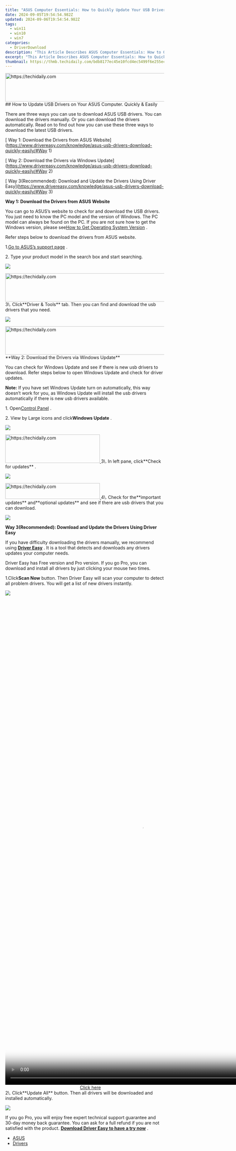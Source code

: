 ```yaml
---
title: "ASUS Computer Essentials: How to Quickly Update Your USB Drivers"
date: 2024-09-05T19:54:54.982Z
updated: 2024-09-06T19:54:54.982Z
tags:
  - win11
  - win10
  - win7
categories:
  - DriverDownload
description: "This Article Describes ASUS Computer Essentials: How to Quickly Update Your USB Drivers"
excerpt: "This Article Describes ASUS Computer Essentials: How to Quickly Update Your USB Drivers"
thumbnail: https://thmb.techidaily.com/bdb8177ec45e10fcd4ec5499f6e255ec00146feb57465bd8edaf95619ca00bc2.jpg
---
```


<!-- affiliate ads begin -->
<a href="https://appsumo.8odi.net/c/5597632/2123727/7443" target="_top" id="2123727">
  <img src="//a.impactradius-go.com/display-ad/7443-2123727" border="0" alt="https://techidaily.com" width="728" height="90"/>
</a>
<img height="0" width="0" src="https://appsumo.8odi.net/i/5597632/2123727/7443" style="position:absolute;visibility:hidden;" border="0" />
<!-- affiliate ads end -->
## How to Update USB Drivers on Your ASUS Computer. Quickly & Easily

There are three ways you can use to download ASUS USB drivers. You can download the drivers manually. Or you can download the drivers automatically. Read on to find out how you can use these three ways to download the latest USB drivers.

[ Way 1: Download the Drivers from ASUS Website](<https://www.drivereasy.com/knowledge/asus-usb-drivers-download-quickly-easily/#Way> 1)

[ Way 2: Download the Drivers via Windows Update](<https://www.drivereasy.com/knowledge/asus-usb-drivers-download-quickly-easily/#Way> 2)

[ Way 3(Recommended): Download and Update the Drivers Using Driver Easy](<https://www.drivereasy.com/knowledge/asus-usb-drivers-download-quickly-easily/#Way> 3)

   **Way 1: Download the Drivers from ASUS Website**

 You can go to ASUS’s website to check for and download the USB drivers. You just need to know the PC model and the version of Windows. The PC model can always be found on the PC. If you are not sure how to get the Windows version, please see[How to Get Operating System Version](https://tools.techidaily.com/drivereasy/download/) .

Refer steps below to download the drivers from ASUS website.

 1.[Go to ASUS’s support page](https://www.asus.com/us/support/) .

2\. Type your product model in the search box and start searching.

![](https://images.drivereasy.com/wp-content/uploads/2017/05/img_590a92d60556a.png)

<!-- affiliate ads begin -->
<a href="https://ephamedtechinc.pxf.io/c/5597632/2120865/26400?prodsku=mercury" target="_top" id="2120865">
  <img src="//a.impactradius-go.com/display-ad/26400-2120865" border="0" alt="https://techidaily.com" width="728" height="90"/>
</a>
<img height="0" width="0" src="https://ephamedtechinc.pxf.io/i/5597632/2120865/26400?prodsku=mercury" style="position:absolute;visibility:hidden;" border="0" />
<!-- affiliate ads end -->
 3\. Click**Driver & Tools** tab. Then you can find and download the usb drivers that you need.

![](https://images.drivereasy.com/wp-content/uploads/2017/05/img_590a93000e14e.png)

<!-- affiliate ads begin -->
<a href="https://appsumo.8odi.net/c/5597632/2130873/7443" target="_top" id="2130873">
  <img src="//a.impactradius-go.com/display-ad/7443-2130873" border="0" alt="https://techidaily.com" width="600" height="90"/>
</a>
<img height="0" width="0" src="https://appsumo.8odi.net/i/5597632/2130873/7443" style="position:absolute;visibility:hidden;" border="0" />
<!-- affiliate ads end -->
   **Way 2: Download the Drivers via Windows Update**

 You can check for Windows Update and see if there is new usb drivers to download. Refer steps below to open Windows Update and check for driver updates.

**Note:** If you have set Windows Update turn on automatically, this way doesn’t work for you, as Windows Update will install the usb drivers automatically if there is new usb drivers available.

 1\. Open[Control Panel](https://tools.techidaily.com/drivereasy/download/) .

 2\. View by Large icons and click**Windows Update** .

![](https://images.drivereasy.com/wp-content/uploads/2017/05/img_590a9421b88a3.jpg)

<!-- affiliate ads begin -->
<a href="https://aligracehair.sjv.io/c/5597632/2115931/19272" target="_top" id="2115931">
  <img src="//a.impactradius-go.com/display-ad/19272-2115931" border="0" alt="https://techidaily.com" width="300" height="90"/>
</a>
<img height="0" width="0" src="https://aligracehair.sjv.io/i/5597632/2115931/19272" style="position:absolute;visibility:hidden;" border="0" />
<!-- affiliate ads end -->
 3\. In left pane, click**Check for updates** .

![](https://images.drivereasy.com/wp-content/uploads/2017/05/img_590a94f54e327.jpg)

<!-- affiliate ads begin -->
<a href="https://25home.pxf.io/c/5597632/2123474/16836" target="_top" id="2123474">
  <img src="//a.impactradius-go.com/display-ad/16836-2123474" border="0" alt="https://techidaily.com" width="300" height="50"/>
</a>
<img height="0" width="0" src="https://25home.pxf.io/i/5597632/2123474/16836" style="position:absolute;visibility:hidden;" border="0" />
<!-- affiliate ads end -->
 4\. Check for the**important updates** and**optional updates** and see if there are usb drivers that you can download.

![](https://images.drivereasy.com/wp-content/uploads/2017/05/img_590a95e76660f.jpg)

 **Way 3(Recommended): Download and Update the Drivers Using Driver Easy**

 If you have difficulty downloading the drivers manually, we recommend using **[Driver Easy](https://tools.techidaily.com/drivereasy/download/)**  . It is a tool that detects and downloads any drivers updates your computer needs.

 Driver Easy has Free version and Pro version. If you go Pro, you can download and install all drivers by just clicking your mouse two times.

 1.Click**Scan Now** button. Then Driver Easy will scan your computer to detect all problem drivers. You will get a list of new drivers instantly.

![](https://images.drivereasy.com/wp-content/uploads/2017/05/img_590a988a54d11.png)

<!-- affiliate ads begin -->
<span id="1424528">
					<video width="864" height="1536" style="cursor:pointer"
           poster="//a.impactradius-go.com/display-clicktoplayimage/1424528.png"
           onclick="if(!this.playClicked){this.play();this.setAttribute('controls',true);this.playClicked=true;}">
	   <source src="//a.impactradius-go.com/display-ad/16446-1424528">
	   <img src="//a.impactradius-go.com/display-clicktoplayimage/1424528.png" style="border: none; height: 100%; width: 100%; object-fit: contain">
	</video>
	<div style="width:540px;text-align:center"><a href="javascript:window.open(decodeURIComponent('https%3A%2F%2Flaganoo.pxf.io%2Fc%2F5597632%2F1424528%2F16446'), '_blank');void(0);">Click here</a></div>
</span>
<img height="0" width="0" src="https://imp.pxf.io/i/5597632/1424528/16446" style="position:absolute;visibility:hidden;" border="0" />
<!-- affiliate ads end -->
 2\. Click**Update All** button. Then all drivers will be downloaded and installed automatically.

![](https://images.drivereasy.com/wp-content/uploads/2017/05/img_590a98d64ce5f.jpg)

 If you go Pro, you will enjoy free expert technical support guarantee and 30-day money back guarantee. You can ask for a full refund if you are not satisfied with the product. **[Download Driver Easy to have a try now](https://tools.techidaily.com/drivereasy/download/)**  .

* [ASUS](https://tools.techidaily.com/drivereasy/download/)
* [Drivers](https://tools.techidaily.com/drivereasy/download/)

<ins class="adsbygoogle"
     style="display:block"
     data-ad-format="autorelaxed"
     data-ad-client="ca-pub-7571918770474297"
     data-ad-slot="1223367746"></ins>



<ins class="adsbygoogle"
     style="display:block"
     data-ad-client="ca-pub-7571918770474297"
     data-ad-slot="8358498916"
     data-ad-format="auto"
     data-full-width-responsive="true"></ins>


